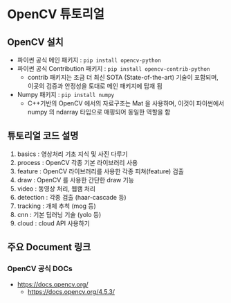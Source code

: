 # OpenCV 튜토리얼

## OpenCV 설치
- 파이썬 공식 메인 패키지 : ` pip install opencv-python `
- 파이썬 공식 Contribution 패키지 : ` pip install opencv-contrib-python `
  - contrib 패키지는 조금 더 최신 SOTA (State-of-the-art) 기술이 포함되며, 이곳의 검증과 안정성을 토대로 메인 패키지에 탑재 됨
- Numpy 패키지 : ` pip install numpy `
  - C++기반의 OpenCV 에서의 자료구조는 Mat 을 사용하며, 이것이 파이썬에서 numpy 의 ndarray 타입으로 매핑되어 동일한 역할을 함

## 튜토리얼 코드 설명
1. basics : 영상처리 기초 지식 및 사진 다루기
2. process : OpenCV 각종 기본 라이브러리 사용
3. feature : OpenCV 라이브러리를 사용한 각종 피쳐(feature) 검출
4. draw : OpenCV 를 사용한 간단한 draw 기능
5. video : 동영상 처리, 웹캠 처리
6. detection : 각종 검출 (haar-cascade 등)
7. tracking : 개체 추척 (mog 등)
8. cnn : 기본 딥러닝 기술 (yolo 등)
9. cloud : cloud API 사용하기

## 주요 Document 링크

### OpenCV 공식 DOCs
- https://docs.opencv.org/
  - https://docs.opencv.org/4.5.3/
